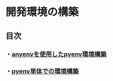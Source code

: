# 開発環境の構築
## 目次

### ・[anyenvを使用したpyenv環境構築](./anyenvを使用したpyenv環境構築.md)
### ・[pyenv単体での環境構築](./pyenv単体での環境構築.md)
